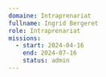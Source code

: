 ```yaml
---
domaine: Intraprenariat
fullname: Ingrid Bergeret
role: Intraprenariat
missions:
  - start: 2024-04-16
    end: 2024-07-16
    status: admin
---
```

